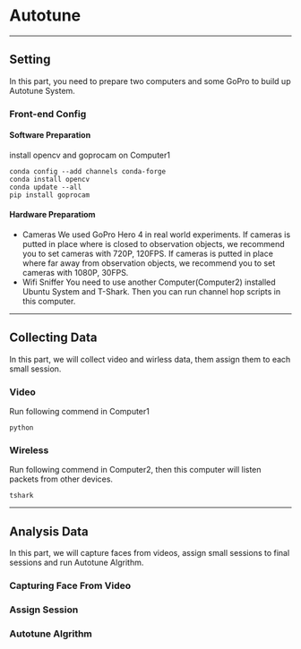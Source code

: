 
# Autotune

-----
## Setting

In this part, you need to prepare two computers and some GoPro to build up Autotune System.
### Front-end Config

#### Software Preparation
install opencv and goprocam on Computer1

```
conda config --add channels conda-forge
conda install opencv
conda update --all
pip install goprocam 
```

#### Hardware Preparatiom
* Cameras
    We used GoPro Hero 4 in real world experiments. If cameras is putted in place where is closed to observation objects, we recommend you to set cameras with 720P, 120FPS.  If cameras is putted in place where far away from observation objects, we recommend you to set cameras with 1080P, 30FPS.
* Wifi Sniffer
  You need to use another Computer(Computer2) installed Ubuntu System and T-Shark. Then you can run channel hop scripts in this computer.
-----
## Collecting Data

In this part, we will collect video and wirless data, them assign them to each small session.
### Video
Run following commend in Computer1
```
python
```
### Wireless
Run following commend in Computer2, then this computer will listen packets from other devices.
```
tshark
```
-----
## Analysis Data

In this part, we will capture faces from videos, assign small sessions to final sessions and run Autotune Algrithm.
### Capturing Face From Video

### Assign Session

### Autotune Algrithm
<!-- ## Raspberry Pi 3 (RP3) Config

https://stackoverflow.com/questions/39371772/how-to-install-anaconda-on-raspberry-pi-3-model-b

```
sudo chown -R ubuntu /home/ubuntu/anaconda3 
sudo chmod -R +x /home/ubuntu/anaconda3
```

Back up the native py27
```
mv /usr/bin/python2.7 /usr/bin/python2.7_back
```

Install opencv on RP3
```
cmake -D CMAKE_BUILD_TYPE=RELEASE \
    -D CMAKE_INSTALL_PREFIX=/usr/local \
    -D INSTALL_PYTHON_EXAMPLES=ON \
    -D OPENCV_EXTRA_MODULES_PATH=~/opencv_contrib-3.1.0/modules \
    -D BUILD_EXAMPLES=ON \
    -DENABLE_PRECOMPILED_HEADERS=OFF ..


mv cv2.cpython-35m-arm-linux-gnueabihf.so

cd /usr/local/lib/python3.4/site-packages/

sudo mv cv2.cpython-34m.so cv2.so

cd ~/.virtualenvs/cv/lib/python3.4/site-packages/

ln -s /usr/local/lib/python3.4/site-packages/cv2.so cv2.so
``` -->




